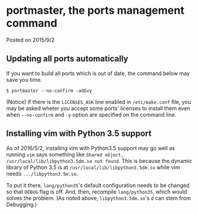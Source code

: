 # portmaster, the ports management command

Posted on 2015/9/2

## Updating all ports automatically

If you want to build all ports which is out of date,
the command below may save you time.

```
$ portmaster --no-confirm -adGvy
```

(Notice) If there is the `LICENSES_ASK` line enabled in `/etc/make.conf` file,
you may be asked wheter you accept some ports' licenses to install them
even when `--no-confirm` and `-y` option are specified on the command line.


## Installing vim with Python 3.5 support

As of 2016/5/2, installing vim with Python3.5 support may go well
as running `vim` says something like
`Shared object, /usr/local/lib/libpython3.5dm.so not found`.
This is because the dynamic library of Python 3.5 is
at `/usr/local/lib/libpython3.5dm.so` while vim needs `.../libpython3.5m.so`.

To put it there, `lang/python35`'s default configuration needs to be changed
so that `DEBUG` flag is off.
And, then, recompile `lang/python35`, which would solves the problem.
(As noted above, `libpython3.5dm.so`'s `d` can stem from Debugging.)

